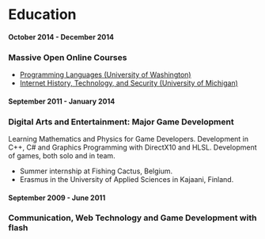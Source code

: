# Education

#### October 2014 - December 2014

### Massive Open Online Courses

+ [Programming Languages (University of Washington)](https://www.coursera.org/account/accomplishments/records/XFAcd2xaBXbd9xET)
+ [Internet History, Technology, and Security (University of Michigan)](https://www.coursera.org/account/accomplishments/records/xsuLjnbJPDwraFt8)

#### September 2011 - January 2014

### Digital Arts and Entertainment: Major Game Development

Learning Mathematics and Physics for Game Developers. Development in C++, C# and Graphics Programming with DirectX10 and HLSL. Development of games, both solo and in team.

+ Summer internship at Fishing Cactus, Belgium.
+ Erasmus in the University of Applied Sciences in Kajaani, Finland.

#### September 2009 - June 2011

### Communication, Web Technology and Game Development with flash


